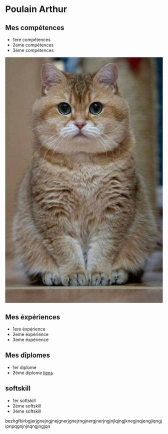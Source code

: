 # Poulain Arthur
## Mes compétences
- 1ere compétences
- 2eme compétences
- 3éme compétences

![alt text](cat.jpg)


## Mes éxpériences
- 1ere éxpérience
- 2eme éxpérience
- 3eme éxpérience

## Mes dîplomes
- 1er diplome
- 2éme diplome
[liens](https://www.google.com)

## softskill
- 1er softskill
- 2éme softskill
- 3éme softskill

bezhgfbirbgjerjgnejngjnejgnerjgnejrngjnergjnerjngjnjlqjngjknegjnqjengjiqngjipnpqgnjnjnqngjngjqn